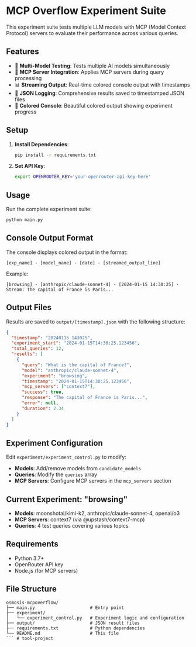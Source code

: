 # MCP Overflow Experiment Suite

This experiment suite tests multiple LLM models with MCP (Model Context Protocol) servers to evaluate their performance across various queries.

## Features

- 🤖 **Multi-Model Testing**: Tests multiple AI models simultaneously
- 🔧 **MCP Server Integration**: Applies MCP servers during query processing
- 📊 **Streaming Output**: Real-time colored console output with timestamps
- 💾 **JSON Logging**: Comprehensive results saved to timestamped JSON files
- 🎨 **Colored Console**: Beautiful colored output showing experiment progress

## Setup

1. **Install Dependencies**:
   ```bash
   pip install -r requirements.txt
   ```

2. **Set API Key**:
   ```bash
   export OPENROUTER_KEY='your-openrouter-api-key-here'
   ```

## Usage

Run the complete experiment suite:

```bash
python main.py
```

## Console Output Format

The console displays colored output in the format:
```
[exp_name] - [model_name] - [date] - [streamed_output_line]
```

Example:
```
[browsing] - [anthropic/claude-sonnet-4] - [2024-01-15 14:30:25] - Stream: The capital of France is Paris...
```

## Output Files

Results are saved to `output/[timestamp].json` with the following structure:

```json
{
  "timestamp": "20240115_143025",
  "experiment_start": "2024-01-15T14:30:25.123456",
  "total_queries": 12,
  "results": [
    {
      "query": "What is the capital of France?",
      "model": "anthropic/claude-sonnet-4",
      "experiment": "browsing",
      "timestamp": "2024-01-15T14:30:25.123456",
      "mcp_servers": ["context7"],
      "success": true,
      "response": "The capital of France is Paris...",
      "error": null,
      "duration": 2.34
    }
  ]
}
```

## Experiment Configuration

Edit `experiment/experiment_control.py` to modify:

- **Models**: Add/remove models from `candidate_models`
- **Queries**: Modify the `queries` array
- **MCP Servers**: Configure MCP servers in the `mcp_servers` section

## Current Experiment: "browsing"

- **Models**: moonshotai/kimi-k2, anthropic/claude-sonnet-4, openai/o3
- **MCP Servers**: context7 (via @upstash/context7-mcp)
- **Queries**: 4 test queries covering various topics

## Requirements

- Python 3.7+
- OpenRouter API key
- Node.js (for MCP servers)

## File Structure

```
osmosis-mcpoverflow/
├── main.py                     # Entry point
├── experiment/
│   └── experiment_control.py   # Experiment logic and configuration
├── output/                     # JSON result files
├── requirements.txt            # Python dependencies
└── README.md                   # This file
``` # tool-project
